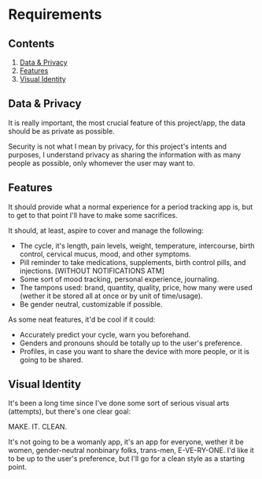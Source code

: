# Requirements #

## Contents

1. [Data & Privacy](#data--privacy)
1. [Features](#features)
1. [Visual Identity](#visual-identity)

## Data & Privacy

It is really important, the most crucial feature of this project/app, the data should be as private as possible.

Security is not what I mean by privacy, for this project's intents and purposes, I understand privacy as sharing the information with as many people as possible, only whomever the user may want to.

## Features

It should provide what a normal experience for a period tracking app is, but to get to that point I'll have to make some sacrifices.

It should, at least, aspire to cover and manage the following:

- The cycle, it's length, pain levels, weight, temperature, intercourse, birth control, cervical mucus, mood, and other symptoms.
- Pill reminder to take medications, supplements, birth control pills, and injections. [WITHOUT NOTIFICATIONS ATM]
- Some sort of mood tracking, personal experience, journaling.
- The tampons used: brand, quantity, quality, price, how many were used (wether it be stored all at once or by unit of time/usage).
- Be gender neutral, customizable if possible.

As some neat features, it'd be cool if it could:

- Accurately predict your cycle, warn you beforehand.
- Genders and pronouns should be totally up to the user's preference.
- Profiles, in case you want to share the device with more people, or it is going to be shared.

## Visual Identity

It's been a long time since I've done some sort of serious visual arts (attempts), but there's one clear goal:

MAKE. IT. CLEAN.

It's not going to be a womanly app, it's an app for everyone, wether it be women, gender-neutral nonbinary folks, trans-men, E-VE-RY-ONE.
I'd like it to be up to the user's preference, but I'll go for a clean style as a starting point.
